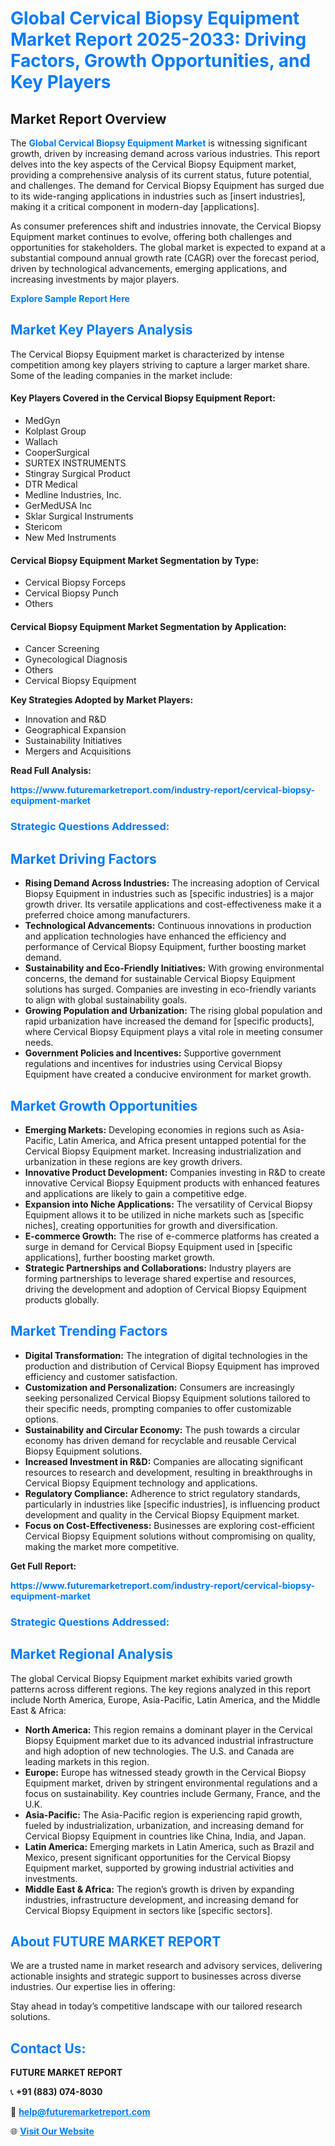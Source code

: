 <h1 style="color: #007BFF;">Global Cervical Biopsy Equipment Market Report 2025-2033: Driving Factors, Growth Opportunities, and Key Players</h1>

<section id="overview">
<h2>Market Report Overview</h2>
<p>The <a href="https://www.futuremarketreport.com/industry-report/cervical-biopsy-equipment-market" style="color: #007BFF; text-decoration: none;"><strong>Global Cervical Biopsy Equipment Market</strong></a> is witnessing significant growth, driven by increasing demand across various industries. This report delves into the key aspects of the Cervical Biopsy Equipment market, providing a comprehensive analysis of its current status, future potential, and challenges. The demand for Cervical Biopsy Equipment has surged due to its wide-ranging applications in industries such as [insert industries], making it a critical component in modern-day [applications].</p>
<p>As consumer preferences shift and industries innovate, the Cervical Biopsy Equipment market continues to evolve, offering both challenges and opportunities for stakeholders. The global market is expected to expand at a substantial compound annual growth rate (CAGR) over the forecast period, driven by technological advancements, emerging applications, and increasing investments by major players.</p>
</section>

<section id="overview">
<p><a href="https://www.futuremarketreport.com/request-sample/reportId=123618" style="color: #007BFF; text-decoration: none;"><strong>Explore Sample Report Here</strong></a></p>
</section>

<section id="key-players">
<h2 style="color: #007BFF;">Market Key Players Analysis</h2>
<p>The Cervical Biopsy Equipment market is characterized by intense competition among key players striving to capture a larger market share. Some of the leading companies in the market include:</p>
<h4>Key Players Covered in the Cervical Biopsy Equipment Report:</h4>
<ul><li>MedGyn</li><li>Kolplast Group</li><li>Wallach</li><li>CooperSurgical</li><li>SURTEX INSTRUMENTS</li><li>Stingray Surgical Product</li><li>DTR Medical</li><li>Medline Industries, Inc.</li><li>GerMedUSA Inc</li><li>Sklar Surgical Instruments</li><li>Stericom</li><li>New Med Instruments</li></ul>
<h4>Cervical Biopsy Equipment Market Segmentation by Type:</h4>
<ul><li>Cervical Biopsy Forceps</li><li>Cervical Biopsy Punch</li><li>Others</li></ul>

<h4>Cervical Biopsy Equipment Market Segmentation by Application:</h4>
<ul><li>Cancer Screening</li><li>Gynecological Diagnosis</li><li>Others</li><li>Cervical Biopsy Equipment</li></ul>
<p><strong>Key Strategies Adopted by Market Players:</strong></p>
<ul>
<li>Innovation and R&D</li>
<li>Geographical Expansion</li>
<li>Sustainability Initiatives</li>
<li>Mergers and Acquisitions</li>
</ul>
</section>

<section>
<p><strong>Read Full Analysis: </strong></p><a href="https://www.futuremarketreport.com/industry-report/cervical-biopsy-equipment-market" style="color: #007BFF; text-decoration: none;"><strong>https://www.futuremarketreport.com/industry-report/cervical-biopsy-equipment-market</strong></a>
<h3 style="color: #007BFF;">Strategic Questions Addressed:</h3>
</section>

<section id="driving-factors">
<h2 style="color: #007BFF;">Market Driving Factors</h2>
<ul>
<li><strong>Rising Demand Across Industries:</strong> The increasing adoption of Cervical Biopsy Equipment in industries such as [specific industries] is a major growth driver. Its versatile applications and cost-effectiveness make it a preferred choice among manufacturers.</li>
<li><strong>Technological Advancements:</strong> Continuous innovations in production and application technologies have enhanced the efficiency and performance of Cervical Biopsy Equipment, further boosting market demand.</li>
<li><strong>Sustainability and Eco-Friendly Initiatives:</strong> With growing environmental concerns, the demand for sustainable Cervical Biopsy Equipment solutions has surged. Companies are investing in eco-friendly variants to align with global sustainability goals.</li>
<li><strong>Growing Population and Urbanization:</strong> The rising global population and rapid urbanization have increased the demand for [specific products], where Cervical Biopsy Equipment plays a vital role in meeting consumer needs.</li>
<li><strong>Government Policies and Incentives:</strong> Supportive government regulations and incentives for industries using Cervical Biopsy Equipment have created a conducive environment for market growth.</li>
</ul>
</section>

<section id="growth-opportunities">
<h2 style="color: #007BFF;">Market Growth Opportunities</h2>
<ul>
<li><strong>Emerging Markets:</strong> Developing economies in regions such as Asia-Pacific, Latin America, and Africa present untapped potential for the Cervical Biopsy Equipment market. Increasing industrialization and urbanization in these regions are key growth drivers.</li>
<li><strong>Innovative Product Development:</strong> Companies investing in R&D to create innovative Cervical Biopsy Equipment products with enhanced features and applications are likely to gain a competitive edge.</li>
<li><strong>Expansion into Niche Applications:</strong> The versatility of Cervical Biopsy Equipment allows it to be utilized in niche markets such as [specific niches], creating opportunities for growth and diversification.</li>
<li><strong>E-commerce Growth:</strong> The rise of e-commerce platforms has created a surge in demand for Cervical Biopsy Equipment used in [specific applications], further boosting market growth.</li>
<li><strong>Strategic Partnerships and Collaborations:</strong> Industry players are forming partnerships to leverage shared expertise and resources, driving the development and adoption of Cervical Biopsy Equipment products globally.</li>
</ul>
</section>

<section id="trending-factors">
<h2 style="color: #007BFF;">Market Trending Factors</h2>
<ul>
<li><strong>Digital Transformation:</strong> The integration of digital technologies in the production and distribution of Cervical Biopsy Equipment has improved efficiency and customer satisfaction.</li>
<li><strong>Customization and Personalization:</strong> Consumers are increasingly seeking personalized Cervical Biopsy Equipment solutions tailored to their specific needs, prompting companies to offer customizable options.</li>
<li><strong>Sustainability and Circular Economy:</strong> The push towards a circular economy has driven demand for recyclable and reusable Cervical Biopsy Equipment solutions.</li>
<li><strong>Increased Investment in R&D:</strong> Companies are allocating significant resources to research and development, resulting in breakthroughs in Cervical Biopsy Equipment technology and applications.</li>
<li><strong>Regulatory Compliance:</strong> Adherence to strict regulatory standards, particularly in industries like [specific industries], is influencing product development and quality in the Cervical Biopsy Equipment market.</li>
<li><strong>Focus on Cost-Effectiveness:</strong> Businesses are exploring cost-efficient Cervical Biopsy Equipment solutions without compromising on quality, making the market more competitive.</li>
</ul>
</section>

<section>
<p><strong>Get Full Report: </strong></p><a href="https://www.futuremarketreport.com/industry-report/cervical-biopsy-equipment-market" style="color: #007BFF; text-decoration: none;"><strong>https://www.futuremarketreport.com/industry-report/cervical-biopsy-equipment-market</strong></a>
<h3 style="color: #007BFF;">Strategic Questions Addressed:</h3>
</section>


<section id="regional-analysis">
<h2 style="color: #007BFF;">Market Regional Analysis</h2>
<p>The global Cervical Biopsy Equipment market exhibits varied growth patterns across different regions. The key regions analyzed in this report include North America, Europe, Asia-Pacific, Latin America, and the Middle East & Africa:</p>
<ul>
<li><strong>North America:</strong> This region remains a dominant player in the Cervical Biopsy Equipment market due to its advanced industrial infrastructure and high adoption of new technologies. The U.S. and Canada are leading markets in this region.</li>
<li><strong>Europe:</strong> Europe has witnessed steady growth in the Cervical Biopsy Equipment market, driven by stringent environmental regulations and a focus on sustainability. Key countries include Germany, France, and the U.K.</li>
<li><strong>Asia-Pacific:</strong> The Asia-Pacific region is experiencing rapid growth, fueled by industrialization, urbanization, and increasing demand for Cervical Biopsy Equipment in countries like China, India, and Japan.</li>
<li><strong>Latin America:</strong> Emerging markets in Latin America, such as Brazil and Mexico, present significant opportunities for the Cervical Biopsy Equipment market, supported by growing industrial activities and investments.</li>
<li><strong>Middle East & Africa:</strong> The region’s growth is driven by expanding industries, infrastructure development, and increasing demand for Cervical Biopsy Equipment in sectors like [specific sectors].</li>
</ul>
</section>

<footer>
<h2 style="color: #007BFF;">About FUTURE MARKET REPORT</h2>
<p>We are a trusted name in market research and advisory services, delivering actionable insights and strategic support to businesses across diverse industries. Our expertise lies in offering:</p>

<p>Stay ahead in today’s competitive landscape with our tailored research solutions.</p>

<h2 style="color: #007BFF;">Contact Us:</h2>
<p><strong>FUTURE MARKET REPORT</strong></p>
<p>📞 <strong>+91 (883) 074-8030</strong></p>
<p>📧 <strong><a href="mailto:help@futuremarketreport.com" style="color: #007BFF;">help@futuremarketreport.com</a></strong></p>
<p>🌐 <strong><a href="https://www.futuremarketreport.com/" style="color: #007BFF;">Visit Our Website</a></strong></p>
</footer>